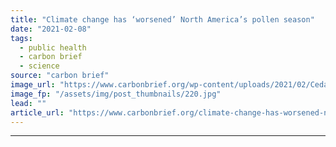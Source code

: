 ```yaml
---
title: "Climate change has ‘worsened’ North America’s pollen season"
date: "2021-02-08"
tags: 
  - public health
  - carbon brief
  - science
source: "carbon brief"
image_url: "https://www.carbonbrief.org/wp-content/uploads/2021/02/Cedar-pollen-in-the-air-Ohtsu-City-583x372.jpg"
image_fp: "/assets/img/post_thumbnails/220.jpg"
lead: ""
article_url: "https://www.carbonbrief.org/climate-change-has-worsened-north-americas-pollen-season"
---
```


---

